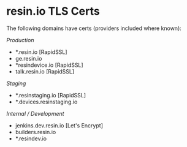 # resin.io TLS Certs

The following domains have certs (providers included where known):

*Production*

* \*.resin.io [RapidSSL]
* ge.resin.io
* \*resindevice.io [RapidSSL]
* talk.resin.io [RapidSSL]

*Staging*

* \*.resinstaging.io [RapidSSL]
* \*.devices.resinstaging.io

*Internal / Development*

* jenkins.dev.resin.io [Let's Encrypt]
* builders.resin.io
* \*.resindev.io

